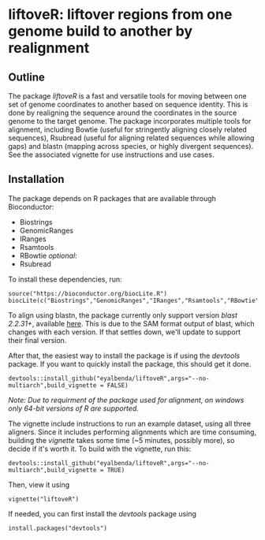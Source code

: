 # liftoveR:  liftover regions from one genome build to another by realignment

## Outline

The package *liftoveR* is a fast and versatile tools for moving between one set of genome coordinates to another based on sequence identity. This is done by realigning the sequence around the coordinates in the source genome to the target genome. The package incorporates multiple tools for alignment, including Bowtie (useful for stringently aligning closely related sequences), Rsubread (useful for aligning related sequences while allowing gaps) and blastn (mapping across species, or highly divergent sequences).
See the associated vignette for use instructions and use cases.

## Installation

The package depends on R packages that are available through Bioconductor:

* Biostrings
* GenomicRanges
* IRanges
* Rsamtools
* RBowtie
*optional*: 
* Rsubread

To install these dependencies, run:

```{r}
source("https://bioconductor.org/biocLite.R")
biocLite(c("Biostrings","GenomicRanges","IRanges","Rsamtools","RBowtie"))
```

To align using blastn, the package currently only support version *blast 2.2.31+*, available [here](ftp://ftp.ncbi.nlm.nih.gov/blast/executables/blast+/2.2.31/). This is due to the SAM format output of blast, which changes with each version. If that settles down, we'll update to support their final version.


After that, the easiest way to install the package is if using the *devtools* package. If you want to quickly install the package, this should get it done.

```{r}
devtools::install_github("eyalbenda/liftoveR",args="--no-multiarch",build_vignette = FALSE)
```
*Note: Due to requirment of the package used for alignment, on windows only 64-bit versions of R are supported.*

The vignette include instructions to run an example dataset, using all three aligners. Since it includes performing alignments which are time consuming, building the *vignette* takes some time (~5 minutes, possibly more), so decide if it's worth it. To build with the vignette, run this:

```{r}
devtools::install_github("eyalbenda/liftoveR",args="--no-multiarch",build_vignette = TRUE)
```
Then, view it using
```{r}
vignette("liftoveR")
```
If needed, you can first install the *devtools* package using

```{r}
install.packages("devtools")
```
